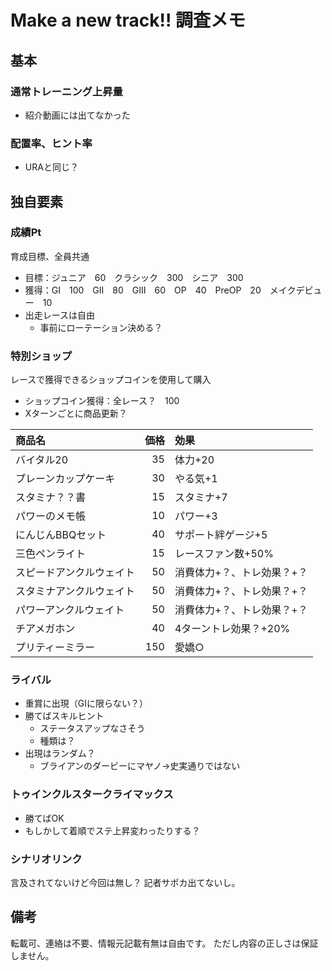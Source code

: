 # Make a new track!! 調査メモ

## 基本

### 通常トレーニング上昇量

* 紹介動画には出てなかった

### 配置率、ヒント率

* URAと同じ？

## 独自要素

### 成績Pt

育成目標、全員共通

* 目標：ジュニア　60　クラシック　300　シニア　300
* 獲得：GI　100　GII　80　GIII　60　OP　40　PreOP　20　メイクデビュー　10
* 出走レースは自由
  * 事前にローテーション決める？

### 特別ショップ

レースで獲得できるショップコインを使用して購入

* ショップコイン獲得：全レース？　100
* Xターンごとに商品更新？

|商品名|価格|効果|
|:---|---:|:---|
|バイタル20|35|体力+20|
|プレーンカップケーキ|30|やる気+1|
|スタミナ？？書|15|スタミナ+7|
|パワーのメモ帳|10|パワー+3|
|にんじんBBQセット|40|サポート絆ゲージ+5|
|三色ペンライト|15|レースファン数+50%|
|スピードアンクルウェイト|50|消費体力+？、トレ効果？+？|
|スタミナアンクルウェイト|50|消費体力+？、トレ効果？+？|
|パワーアンクルウェイト|50|消費体力+？、トレ効果？+？|
|チアメガホン|40|4ターントレ効果？+20%|
|プリティーミラー|150|愛嬌○|

### ライバル

* 重賞に出現（GIに限らない？）
* 勝てばスキルヒント
  * ステータスアップなさそう
  * 種類は？
* 出現はランダム？
  * ブライアンのダービーにマヤノ→史実通りではない

### トゥインクルスタークライマックス

* 勝てばOK
* もしかして着順でステ上昇変わったりする？

### シナリオリンク

言及されてないけど今回は無し？
記者サポカ出てないし。

## 備考

転載可、連絡は不要、情報元記載有無は自由です。
ただし内容の正しさは保証しません。
